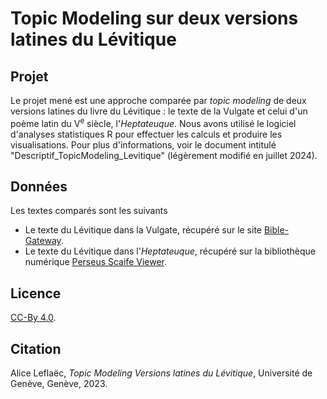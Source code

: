 # Topic Modeling sur deux versions latines du Lévitique


## Projet
Le projet mené est une  approche comparée par _topic modeling_ de deux versions latines du livre du Lévitique : le texte de la Vulgate et celui d'un poème latin du V<sup>e</sup> siècle, l'_Heptateuque_. Nous avons utilisé le logiciel d'analyses statistiques R pour effectuer les calculs et produire les visualisations. Pour plus d'informations, voir le document  intitulé "Descriptif_TopicModeling_Levitique" (légèrement modifié en juillet 2024).

## Données
Les textes comparés sont les suivants
* Le texte du Lévitique dans la Vulgate, récupéré sur le site [Bible-Gateway](https://www.biblegateway.com/passage/?search=Leviticus%201&version=VULGATE).
* Le texte du Lévitique dans l'_Heptateuque_, récupéré sur la bibliothèque numérique [Perseus Scaife Viewer](https://scaife.perseus.org/reader/urn:cts:latinLit:stoa0104c.stoa001.opp-lat1:leviticus/?q=leviticus&qk=form).

## Licence
[CC-By 4.0](https://creativecommons.org/licenses/by/4.0/).

## Citation
Alice Leflaëc, _Topic Modeling Versions latines du Lévitique_, Université de Genève, Genève, 2023.
